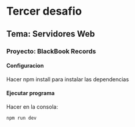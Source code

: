 # Tercer desafio

## Tema: Servidores Web

### Proyecto: BlackBook Records

#### Configuracion

Hacer npm install para instalar las dependencias

#### Ejecutar programa

Hacer en la consola:

```sh
npm run dev
```


